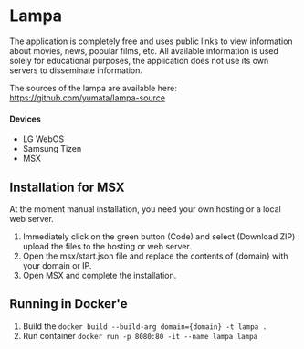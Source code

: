 # Lampa
The application is completely free and uses public links to view information about movies, news, popular films, etc. All available information is used solely for educational purposes, the application does not use its own servers to disseminate information.

The sources of the lampa are available here: https://github.com/yumata/lampa-source

#### Devices
* LG WebOS
* Samsung Tizen
* MSX

## Installation for MSX

At the moment manual installation, you need your own hosting or a local web server. 

1. Immediately click on the green button (Code) and select (Download ZIP) upload the files to the hosting or web server.
2. Open the msx/start.json file and replace the contents of {domain} with your domain or IP.
3. Open MSX and complete the installation.

## Running in Docker'е

1. Build the `docker build --build-arg domain={domain} -t lampa . `
2. Run container `docker run -p 8080:80 -it --name lampa lampa`
